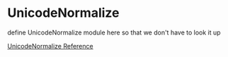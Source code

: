 # UnicodeNormalize

define UnicodeNormalize module here so that we don't have to look it up


[UnicodeNormalize Reference](https://ruby-doc.org/core-2.5.0/UnicodeNormalize.html)
